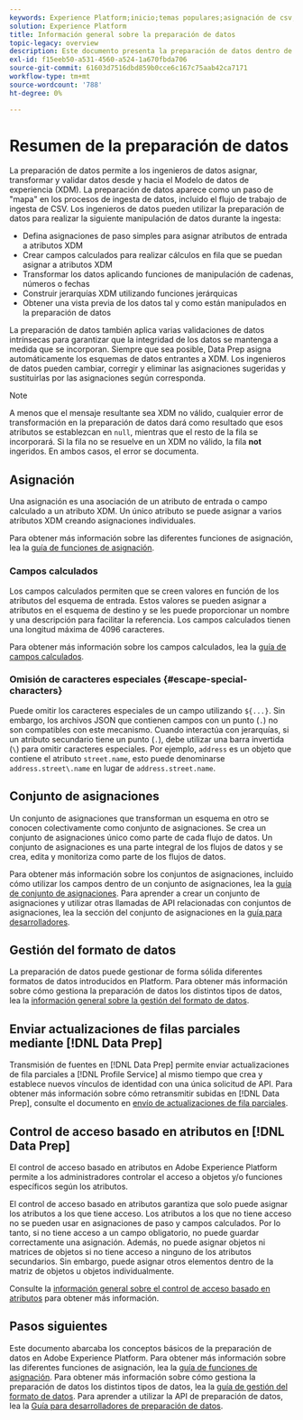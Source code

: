 ```yaml
---
keywords: Experience Platform;inicio;temas populares;asignación de csv;asignación de archivo csv;asignación de archivo csv a xdm;asignación de csv a xdm;guía de ui;asignador;asignación;preparación de datos;preparación de datos;preparación de datos;
solution: Experience Platform
title: Información general sobre la preparación de datos
topic-legacy: overview
description: Este documento presenta la preparación de datos dentro de Adobe Experience Platform.
exl-id: f15eeb50-a531-4560-a524-1a670fbda706
source-git-commit: 61603d7516dbd859b0cce6c167c75aab42ca7171
workflow-type: tm+mt
source-wordcount: '788'
ht-degree: 0%

---
```



# Resumen de la preparación de datos

La preparación de datos permite a los ingenieros de datos asignar, transformar y validar datos desde y hacia el Modelo de datos de experiencia (XDM). La preparación de datos aparece como un paso de &quot;mapa&quot; en los procesos de ingesta de datos, incluido el flujo de trabajo de ingesta de CSV. Los ingenieros de datos pueden utilizar la preparación de datos para realizar la siguiente manipulación de datos durante la ingesta:

- Defina asignaciones de paso simples para asignar atributos de entrada a atributos XDM
- Crear campos calculados para realizar cálculos en fila que se puedan asignar a atributos XDM
- Transformar los datos aplicando funciones de manipulación de cadenas, números o fechas
- Construir jerarquías XDM utilizando funciones jerárquicas
- Obtener una vista previa de los datos tal y como están manipulados en la preparación de datos

La preparación de datos también aplica varias validaciones de datos intrínsecas para garantizar que la integridad de los datos se mantenga a medida que se incorporan. Siempre que sea posible, Data Prep asigna automáticamente los esquemas de datos entrantes a XDM. Los ingenieros de datos pueden cambiar, corregir y eliminar las asignaciones sugeridas y sustituirlas por las asignaciones según corresponda.

>[!NOTE]
>
>A menos que el mensaje resultante sea XDM no válido, cualquier error de transformación en la preparación de datos dará como resultado que esos atributos se establezcan en `null`, mientras que el resto de la fila se incorporará. Si la fila no se resuelve en un XDM no válido, la fila **not** ingeridos. En ambos casos, el error se documenta.

## Asignación

Una asignación es una asociación de un atributo de entrada o campo calculado a un atributo XDM. Un único atributo se puede asignar a varios atributos XDM creando asignaciones individuales.

Para obtener más información sobre las diferentes funciones de asignación, lea la [guía de funciones de asignación](./functions.md).

### Campos calculados

Los campos calculados permiten que se creen valores en función de los atributos del esquema de entrada. Estos valores se pueden asignar a atributos en el esquema de destino y se les puede proporcionar un nombre y una descripción para facilitar la referencia. Los campos calculados tienen una longitud máxima de 4096 caracteres.

Para obtener más información sobre los campos calculados, lea la [guía de campos calculados](./functions.md#calculated-fields).

### Omisión de caracteres especiales {#escape-special-characters}

Puede omitir los caracteres especiales de un campo utilizando `${...}`. Sin embargo, los archivos JSON que contienen campos con un punto (`.`) no son compatibles con este mecanismo. Cuando interactúa con jerarquías, si un atributo secundario tiene un punto (`.`), debe utilizar una barra invertida (`\`) para omitir caracteres especiales. Por ejemplo, `address` es un objeto que contiene el atributo `street.name`, esto puede denominarse `address.street\.name` en lugar de `address.street.name`.

## Conjunto de asignaciones

Un conjunto de asignaciones que transforman un esquema en otro se conocen colectivamente como conjunto de asignaciones. Se crea un conjunto de asignaciones único como parte de cada flujo de datos. Un conjunto de asignaciones es una parte integral de los flujos de datos y se crea, edita y monitoriza como parte de los flujos de datos.

Para obtener más información sobre los conjuntos de asignaciones, incluido cómo utilizar los campos dentro de un conjunto de asignaciones, lea la [guía de conjunto de asignaciones](./mapping-set.md). Para aprender a crear un conjunto de asignaciones y utilizar otras llamadas de API relacionadas con conjuntos de asignaciones, lea la sección del conjunto de asignaciones en la [guía para desarrolladores](./api/mapping-set.md).

## Gestión del formato de datos

La preparación de datos puede gestionar de forma sólida diferentes formatos de datos introducidos en Platform. Para obtener más información sobre cómo gestiona la preparación de datos los distintos tipos de datos, lea la [información general sobre la gestión del formato de datos](./data-handling.md).

## Enviar actualizaciones de filas parciales mediante [!DNL Data Prep]

Transmisión de fuentes en [!DNL Data Prep] permite enviar actualizaciones de fila parciales a [!DNL Profile Service] al mismo tiempo que crea y establece nuevos vínculos de identidad con una única solicitud de API. Para obtener más información sobre cómo retransmitir subidas en [!DNL Data Prep], consulte el documento en [envío de actualizaciones de fila parciales](./upserts.md).

## Control de acceso basado en atributos en [!DNL Data Prep]

El control de acceso basado en atributos en Adobe Experience Platform permite a los administradores controlar el acceso a objetos y/o funciones específicos según los atributos.

El control de acceso basado en atributos garantiza que solo puede asignar los atributos a los que tiene acceso. Los atributos a los que no tiene acceso no se pueden usar en asignaciones de paso y campos calculados. Por lo tanto, si no tiene acceso a un campo obligatorio, no puede guardar correctamente una asignación. Además, no puede asignar objetos ni matrices de objetos si no tiene acceso a ninguno de los atributos secundarios. Sin embargo, puede asignar otros elementos dentro de la matriz de objetos u objetos individualmente.

Consulte la [información general sobre el control de acceso basado en atributos](../access-control/abac/overview.md) para obtener más información.

## Pasos siguientes

Este documento abarcaba los conceptos básicos de la preparación de datos en Adobe Experience Platform. Para obtener más información sobre las diferentes funciones de asignación, lea la [guía de funciones de asignación](./functions.md). Para obtener más información sobre cómo gestiona la preparación de datos los distintos tipos de datos, lea la [guía de gestión del formato de datos](./data-handling.md#dates). Para aprender a utilizar la API de preparación de datos, lea la [Guía para desarrolladores de preparación de datos](api/overview.md).

